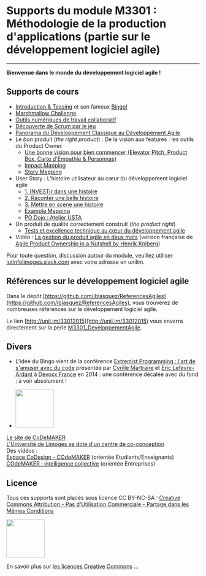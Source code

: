 # Supports du module M3301 : Méthodologie de la production d'applications (partie sur le développement logiciel agile)
---

**Bienvenue dans le monde du développement logiciel agile !**

## Supports de cours

- [Introduction & Teasing](1_IntroM3301.pdf) et son fameux [Bingo!](1_Bingo.pdf)   
- [Marshmallow Challenge](1_MarshmallowChallenge.pdf)  
- [Outils numériques de travail collaboratif](2_PresentationOutilsTravailCollaboratif.pdf)  
- [Découverte de Scrum par le jeu](3_Lego4Scrum.pdf)   
- [Panorama du Développement Classique au Développement Agile](4_DevClassique_DevAgile.pdf)  
- Le *bon* produit (*the right product*) : De la vision aux features : les outils du Product Owner 
	- [Une bonne vision pour bien commencer (Elevator Pitch, Product Box, Carte d'Empathie & Personnas)](5_VisionProduit.pdf)  
	- [Impact Mapping](6_ImpactMapping.pdf)
	- [Story Mapping](8_StoryMapping.pdf)
- User Story : L’histoire utilisateur au cœur du développement logiciel agile
	- [1. INVESTir dans une histoire](UserStory_Partie1_INVESTir.pdf) 
	- [2. Raconter une belle histoire](UserStory_Partie2_Raconter.pdf)
	- [3. Mettre en scène une histoire](UserStory_Partie3_MettreEnScene.pdf)
	- [Example Mapping](11_ExampleMapping.pdf)
	- [PO Dojo : Atelier USTA](10_AtelierUSTA.pdf)
- Un produit de qualité correctement construit (*the product right*)  
	- [Tests et excellence technique au cœur du développement agile](9_QualiteLogicielleExcellenceTechnique.pdf)
- Vidéo : [La gestion du produit agile en deux mots](https://www.youtube.com/watch?v=3qMpB-UH9kA) (version française de [Agile Product Ownership in a Nutshell by Henrik Kniberg](https://www.youtube.com/watch?v=502ILHjX9EE))


Pour toute question, discussion autour du module, veuillez utiliser [iutinfolimoges.slack.com](https://iutinfolimoges.slack.com/) avec votre adresse en unilim.


## Références sur le développement logiciel agile

Dans le dépôt [https://github.com/iblasquez/ReferencesAgiles](https://github.com/iblasquez/ReferencesAgiles), vous trouverez de nombreuses références sur le développement logiciel agile.

Le lien [http://unil.im/33012015](http://unil.im/33012015) vous enverra directement sur la perle [M3301_DeveloppementAgile](http://unil.im/33012015).



## Divers


- L'idée du Bingo vient de la conférence [Extremist Programming : l'art de s'amuser avec du code](https://www.youtube.com/watch?v=9UsjBV9zU1Y) présentée par [Cyrille Martraire](https://twitter.com/cyriux) et [Eric Lefevre-Ardant](https://twitter.com/elefevre) à [Devoxx France](http://www.devoxx.fr/) en 2014 : une conférence décalée avec du fond : à voir absolument !

- <img src="http://www.unilim.fr/wp-content/uploads/sites/8/2015/10/COde-long-rvb.png" width="100"> 
[Le site de CoDeMAKER](https://fondation.unilim.fr/codemaker/)  
[L'Université de Limoges se dote d'un centre de co-conception](http://www.unilim.fr/vous-etes/entreprise/centre-de-co-conception/)   
Des vidéos :  
[Espace CoDesign - COdeMAKER](https://www.youtube.com/watch?v=9JrOW1Le1uk) (orientée Etudiants/Enseignants)  
[COdeMAKER : intelligence collective](https://www.youtube.com/watch?v=BzOtUVwFRcU) (orientée Entreprises)

Licence
-------

Tous ces supports sont placés sous licence CC BY-NC-SA :  [Creative Commons
Attribution - Pas d'Utilisation Commerciale - Partage dans les Mêmes Conditions](https://creativecommons.org/licenses/by-nc-sa/4.0/)

<img src="https://licensebuttons.net/l/by-nc-sa/3.0/88x31.png" width="100">

En savoir plus sur [les licences Creative Commons](https://creativecommons.org/licenses/?lang=fr-FR) ...

